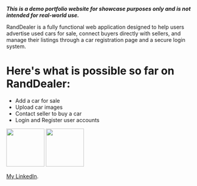 ***This is a demo portfolio website for showcase purposes only and is not intended for real-world use.***

RandDealer is a fully functional web application designed to help users advertise used cars for sale, connect buyers directly with sellers, and manage their listings through a car registration page and a secure login system.

# Here's what is possible so far on RandDealer:
* Add a car for sale
* Upload car images
* Contact seller to buy a car
* Login and Register user accounts


<img src="https://github.com/user-attachments/assets/d478b456-4a7c-405b-98b8-6161cfd31255" width="100">
<img src="https://github.com/user-attachments/assets/33431251-22aa-4c97-9270-5bd4313b975e" width="100">


[My LinkedIn](https://www.linkedin.com/in/gean-s/).


